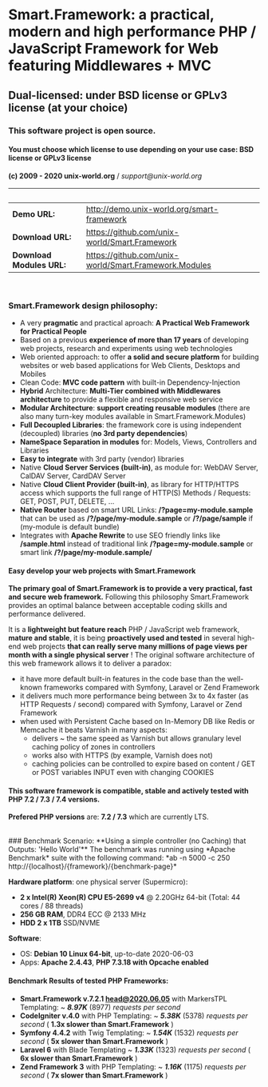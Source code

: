 # Smart.Framework: a practical, modern and high performance PHP / JavaScript Framework for Web featuring Middlewares + MVC
## Dual-licensed: under BSD license or GPLv3 license (at your choice)
### This software project is open source.
#### You must choose which license to use depending on your use case: BSD license or GPLv3 license
<b>(c) 2009 - 2020 unix-world.org</b> / <i>support&#64;unix-world.org</i>

 &nbsp; | &nbsp;
------------- | -------------
 **Demo URL:** | <a href="http://demo.unix-world.org/smart-framework/" target="_blank">http://demo.unix-world.org/smart-framework</a>
 **Download URL:** | <a href="https://github.com/unix-world/Smart.Framework" target="_blank">https://github.com/unix-world/Smart.Framework</a>
 **Download Modules URL:** | <a href="https://github.com/unix-world/Smart.Framework.Modules" target="_blank">https://github.com/unix-world/Smart.Framework.Modules</a>

<br>

### Smart.Framework design philosophy:
* A very **pragmatic** and practical aproach: **A Practical Web Framework for Practical People**
* Based on a previous **experience of more than 17 years** of developing web projects, research and experiments using web technologies
* Web oriented approach: to offer **a solid and secure platform** for building websites or web based applications for Web Clients, Desktops and Mobiles
* Clean Code: **MVC code pattern** with built-in Dependency-Injection
* **Hybrid** Architecture: **Multi-Tier combined with Middlewares architecture** to provide a flexible and responsive web service
* **Modular Architecture**: **support creating reusable modules** (there are also many turn-key modules available in Smart.Framework.Modules)
* **Full Decoupled Libraries**: the framework core is using independent (decoupled) libraries (**no 3rd party dependencies**)
* **NameSpace Separation in modules** for: Models, Views, Controllers and Libraries
* **Easy to integrate** with 3rd party (vendor) libraries
* Native **Cloud Server Services (built-in)**, as module for: WebDAV Server, CalDAV Server, CardDAV Server
* Native **Cloud Client Provider (built-in)**, as library for HTTP/HTTPS access which supports the full range of HTTP(S) Methods / Requests: GET, POST, PUT, DELETE, ...
* **Native Router** based on smart URL Links: **/?page=my-module.sample** that can be used as **/?/page/my-module.sample** or **/?/page/sample** if (my-module is default bundle)
* Integrates with **Apache Rewrite** to use SEO friendly links like **/sample.html** instead of traditional link **/?page=my-module.sample** or smart link **/?/page/my-module.sample/**

#### Easy develop your web projects with Smart.Framework
**The primary goal of Smart.Framework is to provide a very practical, fast and secure web framework.**
Following this philosophy Smart.Framework provides an optimal balance between acceptable coding skills and performance delivered.

It is a **lightweight but feature reach** PHP / JavaScript web framework, **mature and stable**, it is being **proactively used and tested** in several high-end web projects **that can really serve many millions of page views per month with a single physical server** !
The original software architecture of this web framework allows it to deliver a paradox:
* it have more default built-in features in the code base than the well-known frameworks compared with Symfony, Laravel or Zend Framework
* it delivers much more performance being between 3x to 4x faster (as HTTP Requests / second) compared with Symfony, Laravel or Zend Framework
* when used with Persistent Cache based on In-Memory DB like Redis or Memcache it beats Varnish in many aspects:
	- delivers ~ the same speed as Varnish but allows granulary level caching policy of zones in controllers
	- works also with HTTPS (by example, Varnish does not)
	- caching policies can be controlled to expire based on content / GET or POST variables INPUT even with changing COOKIES


#### This software framework is compatible, stable and actively tested with PHP 7.2 / 7.3 / 7.4 versions.
**Prefered PHP versions** are: **7.2 / 7.3** which are currently LTS.

<br>
### Benchmark Scenario:
**Using a simple controller (no Caching) that Outputs: 'Hello World'**
The benchmark was running using *Apache Benchmark* suite with the following command:
*ab -n 5000 -c 250 http://{localhost}/{framework}/{benchmark-page}*

**Hardware platform**: one physical server (Supermicro):
* **2 x Intel(R) Xeon(R) CPU E5-2699 v4** @ 2.20GHz 64-bit (Total: 44 cores / 88 threads)
* **256 GB RAM**, DDR4 ECC @ 2133 MHz
* **HDD 2 x 1TB** SSD/NVME

**Software**:
* OS: **Debian 10 Linux 64-bit**, up-to-date 2020-06-03
* Apps: **Apache 2.4.43**, **PHP 7.3.18 with Opcache enabled**

#### Benchmark Results of tested PHP Frameworks:
* **Smart.Framework v.7.2.1 head@2020.06.05** with MarkersTPL Templating: ~ **_8.97K_** (8977) *requests per second*
* **CodeIgniter v.4.0** with PHP Templating: ~ **_5.38K_** (5378) *requests per second* ( **1.3x slower than Smart.Framework** )
* **Symfony 4.4.2** with Twig Templating: ~ **_1.54K_** (1532) *requests per second* ( **5x slower than Smart.Framework** )
* **Laravel 6** with Blade Templating ~ **_1.33K_** (1323) *requests per second* ( **6x slower than Smart.Framework** )
* **Zend Framework 3** with PHP Templating: ~ **_1.16K_** (1175) *requests per second* ( **7x slower than Smart.Framework** )
